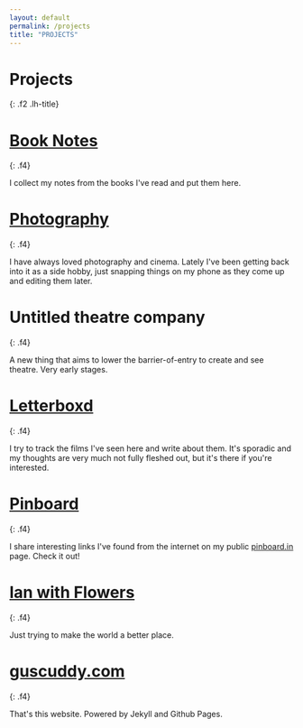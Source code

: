 ```yaml
---
layout: default
permalink: /projects
title: "PROJECTS"
---
```


# Projects
{: .f2 .lh-title}

# [Book Notes](/book)
{: .f4}

I collect my notes from the books I've read and put them here.

# [Photography](/photo)
{: .f4}

I have always loved photography and cinema. Lately I've been getting back into it as a side hobby, just snapping things on my phone as they come up and editing them later.

# Untitled theatre company
{: .f4}

A new thing that aims to lower the barrier-of-entry to create and see theatre. Very early stages.

# [Letterboxd](https://letterboxd.com/thelobster/)
{: .f4}

I try to track the films I've seen here and write about them. It's sporadic and my thoughts are very much not fully fleshed out, but it's there if you're interested.

# [Pinboard](https://pinboard.in/u:guscuddy/public/)
{: .f4}

I share interesting links I've found from the internet on my public [pinboard.in](http://pinboard.in) page. Check it out!

# [Ian with Flowers](http://ianwithflowers.tumblr.com)
{: .f4}

Just trying to make the world a better place.

# [guscuddy.com](https://github.com/gcuddy/gcuddy.github.io)
{: .f4}

That's this website. Powered by Jekyll and Github Pages.
